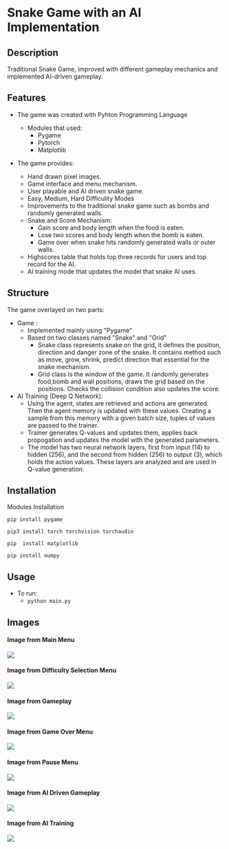 # Snake Game with an AI Implementation

  

## Description

  

Traditional Snake Game, improved with different gameplay mechanics and implemented AI-driven gameplay.

  

## Features

- The game was created with Pyhton Programming Language
	- Modules that used:
		- Pygame
		- Pytorch
		- Matplotlib
- The game provides:

	- Hand drawn pixel images.
	- Game interface and menu mechanism.
	- User playable and AI driven snake game.
	- Easy, Medium, Hard Difficulity Modes
	- Improvements to the traditional snake game such as bombs and randomly generated walls.
	- Snake and Score Mechanism:
		- Gain score and body length when the food is eaten.
		- Lose two scores and body length when the bomb is eaten.
		- Game over when snake hits randomly generated walls or outer walls.
	- Highscores table that holds top three records for users and top record for the AI.
	- AI training mode that updates the model that snake AI uses.
## Structure
The game overlayed on two parts:
- Game :
	- Implemented mainly using "Pygame"
	- Based on two classes named "Snake" and "Grid"
		- Snake class represents snake on the grid, it defines the position, direction and danger zone of the snake. It contains method such as move, grow, shrink, predict direction that essential for the snake mechanism.
		- Grid class is the window of the game. It randomly generates food,bomb and wall positions, draws the grid based on the positions. Checks the collision condition also updates the score.
- AI Training (Deep Q Network):
	- Using the agent, states are retrieved and actions are generated. Then the agent memory is updated with these values. Creating a sample from this memory with a given batch size, tuples of values are passed to the trainer.
	- Trainer generates Q-values and updates them, applies back propogation and updates the model with the generated parameters.
	- The model has two neural network layers, first from input (14) to hidden (256), and the second from hidden (256) to output (3), which holds the action values. These layers are analyzed and are used in Q-value generation.
## Installation
Modules Installation
```
pip install pygame
```
```
pip3 install torch torchvision torchaudio
```
```
pip  install matplotlib
```
```
pip install numpy
```
## Usage
-	To run:
	-	```python main.py```
## Images
#### Image from Main Menu
**![](https://lh7-us.googleusercontent.com/docsz/AD_4nXfPY7i3aZXk6U7ZyoEnpkBHPaLGk3QCbM0sbPC7H9EBzxMerc3btQMbcHXTg-2btZkoRTtrCyI7Fgvy3eG1IOID7v2wjyVfdNZE-bC3vXDR5JaYGqPXo3xgomrVT6wbZJ5X08HK8q2WT7UlPU6_-aUgftt8?key=8D3uRCI5f_v7oXPvCjKmRA)**
#### Image from Difficulty Selection Menu
**![](https://lh7-us.googleusercontent.com/docsz/AD_4nXePrmWr2It5ZMz0JliZF8BZ7IreBCCXo0XK0u6DSXi_YKlklICf3cD5eaRnieB1KIFPreAyX4zZ3jvCjuBkxw-0XVAKvYEMXXVshR3-xB8k6Vv-4tbYycAE-eYijBeCXYbaLmTn2aHMgnRnE1JMoEOxlmM2?key=8D3uRCI5f_v7oXPvCjKmRA)**
#### Image from Gameplay
**![](https://lh7-us.googleusercontent.com/docsz/AD_4nXdP7pcuiUjTJrQ_N4uJzh9SXSjtF1p11N-5RcvoVYW2LR5OyWfXwO2G2Q2c8iJfi-o3ir7i9L4tqRZ9Wv5sfSy9CJhJkQaJ-g-tIr8wgmkAEHYP91QkDU8zUrayiUoJS66PTwrcw3LC9z6AyZ6xh--JhSPz?key=8D3uRCI5f_v7oXPvCjKmRA)**
#### Image from Game Over Menu
**![](https://lh7-us.googleusercontent.com/docsz/AD_4nXeOrMkhePeAjYc7rBdJvcg3knjqDA_nYH_CnSGu03BdShO7hG591-Uu7RyBnglwsKmSKMcSAKVH1_DC5VTxQoPzy54Fo_jHsebL0g_9svXKtx3LR3xBlqHbGLLhSnl2uymDLlEFXqwwUlIG30R8xLYUYP8i?key=8D3uRCI5f_v7oXPvCjKmRA)**
#### Image from Pause Menu
**![](https://lh7-us.googleusercontent.com/docsz/AD_4nXcmhvEs73wB30qfE-8cQY2mqUfOTfbrxDXsqlXgs3jOxBrp7jQTK5_LQrWv-SWELUcuhwc_MaONMBNe0CcPjmnPwcbbv9VV2IH2L3jCU0WjwP-jZZ8XXOZQgDTH30-xia6loQgBFvOmqN1XPqVcCXPJLD5J?key=8D3uRCI5f_v7oXPvCjKmRA)**
#### Image from AI Driven Gameplay
**![](https://lh7-us.googleusercontent.com/docsz/AD_4nXcp3pQ5kB_Cgljz3znX8LmYbZKz_epZw0_ZfXJv6dnCsvzkNtQTuG6p7IAw4PvNO4hTxoSP-Ry_EqdF0rF2FoSWFjxm5mhB-x6OLcPVmd9u4AxjYxqAVhBJsv2Kt-Vea3hlEcVMWY2bEziAybiaOYs0iMgt?key=8D3uRCI5f_v7oXPvCjKmRA)**
#### Image from AI Training
**![](https://lh7-us.googleusercontent.com/docsz/AD_4nXczEQKSoFGB6B6hNALYZQ4Jo287_Rcd6J9Xc9ZfgNPRpCIJ_D4ACTtOXgVt28VIjNJJzbY325BvJAijJ_qH5qRITMbIHppfUk5cu7a4hEeqrD4GADrbHEkwEos9vk_O3Rzd39jThuumGiY6MPDIA3Ix3d7V?key=8D3uRCI5f_v7oXPvCjKmRA)**
